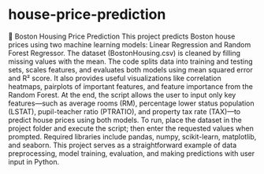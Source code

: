 # house-price-prediction
🏡 Boston Housing Price Prediction This project predicts Boston house prices using two machine learning models: Linear Regression and Random Forest Regressor. The dataset (BostonHousing.csv) is cleaned by filling missing values with the mean. The code splits data into training and testing sets, scales features, and evaluates both models using mean squared error and R² score. It also provides useful visualizations like correlation heatmaps, pairplots of important features, and feature importance from the Random Forest. At the end, the script allows the user to input only key features—such as average rooms (RM), percentage lower status population (LSTAT), pupil-teacher ratio (PTRATIO), and property tax rate (TAX)—to predict house prices using both models. To run, place the dataset in the project folder and execute the script; then enter the requested values when prompted. Required libraries include pandas, numpy, scikit-learn, matplotlib, and seaborn. This project serves as a straightforward example of data preprocessing, model training, evaluation, and making predictions with user input in Python.
